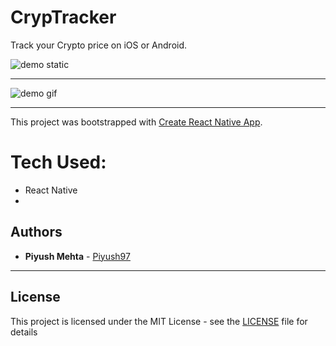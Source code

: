 # CrypTracker
Track your Crypto price on iOS or Android.

![demo static](https://i.imgur.com/tQqHo2f.png)

_________

![demo gif](https://media.giphy.com/media/l1J9LnCuza1P17wIw/giphy.gif)

____________
This project was bootstrapped with [Create React Native App](https://github.com/react-community/create-react-native-app).

# Tech Used:
* React Native
*

## Authors

* **Piyush Mehta** - [Piyush97](https://github.com/piyush97)

--------
## License

This project is licensed under the MIT License - see the [LICENSE](https://github.com/piyush97/CrypTrack/blob/master/LICENSE) file for details
